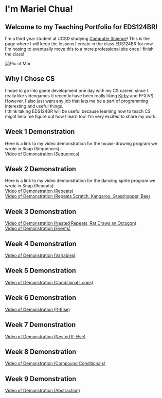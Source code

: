 # I'm Mariel Chua!
## Welcome to my Teaching Portfolio for EDS124BR!

I'm a third year student at UCSD studying [Computer Science](https://marielchua.github.io/EDS124BR/#why-i-chose-cs)! This is the page where I will 
keep the lessons I create in the class EDS124BR for now. I'm hoping to eventually move this to a more professional site once I finish the class!

![Pic of Mar](Images/Picture%20of%20Mariel.JPG)

## Why I Chose CS
I hope to go into game development one day with my CS career, since I really like videogames (I recently have been really liking [Kirby](https://youtu.be/XBvRzwXxzSQ) and FFXIV!). However, I also just want any job that lets me be a part of programming interesting and useful things.  
I think taking EDS124BR will be useful because learning how to teach CS might help me figure out how I learn too! I'm very excited to share my work.

## Week 1 Demonstration  
Here is a link to my video demonstration for the house-drawing program we wrote in Snap (Sequences):  
[Video of Demonstration (Sequences)](https://youtu.be/wxlCfg5H7Z4) 

## Week 2 Demonstration  
Here is a link to my video demonstration for the dancing sprite program we wrote in Snap (Repeats):  
[Video of Demonstration (Repeats)](https://youtu.be/A5ba-yODVO0)  
[Video of Demonstration (Repeats Scratch: Kangaroo, Grasshopper, Bee)](https://youtu.be/w3n3UX-67c0)

## Week 3 Demonstration
[Video of Demonstration (Nested Repeats, Rat Draws an Octogon)](https://youtu.be/W5rCxi10KWk)  
[Video of Demonstration (Events)](https://youtu.be/mkQRpLwPUeI) 

## Week 4 Demonstration  
[Video of Demonstration (Variables)](https://youtu.be/pwXMKDkZB78)  

## Week 5 Demonstration  
[Video of Demonstration (Conditional Loops)](https://youtu.be/jAXn58wZIj0)  

## Week 6 Demonstration  
[Video of Demonstration (If-Else)](https://youtu.be/UvLT0EYvdcQ)

## Week 7 Demonstration  
[Video of Demonstration (Nested If-Else)](https://youtu.be/aVikFni26bU)  

## Week 8 Demonstration  
[Video of Demonstration (Compound Conditionals)](https://youtu.be/gFb_y7l2PP0)

## Week 9  Demonstration  
[Video of Demonstration (Abstraction)](https://youtu.be/ii0q_K1PELQ)



